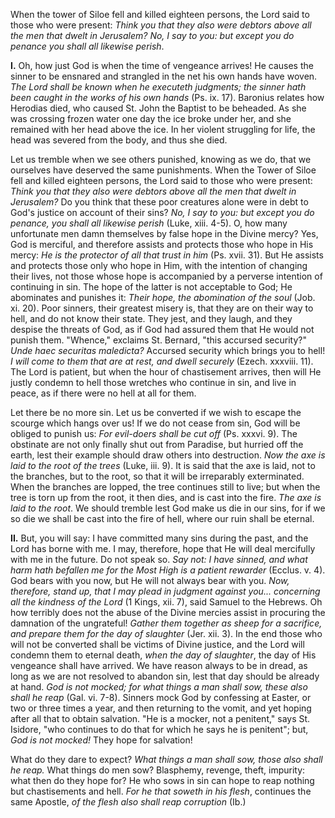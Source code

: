 
When the tower of Siloe fell and killed eighteen persons, the Lord said to those who were present: *Think you that they also were debtors above all the men that dwelt in Jerusalem? No, I say to you: but except you do penance you shall all likewise perish*.

**I\.** Oh, how just God is when the time of vengeance arrives! He causes the sinner to be ensnared and strangled in the net his own hands have woven. *The Lord shall be known when he executeth judgments; the sinner hath been caught in the works of his own hands* (Ps. ix. 17). Baronius relates how Herodias died, who caused St. John the Baptist to be beheaded. As she was crossing frozen water one day the ice broke under her, and she remained with her head above the ice. In her violent struggling for life, the head was severed from the body, and thus she died.

Let us tremble when we see others punished, knowing as we do, that we ourselves have deserved the same punishments. When the Tower of Siloe fell and killed eighteen persons, the Lord said to those who were present: *Think you that they also were debtors above all the men that dwelt in Jerusalem?* Do you think that these poor creatures alone were in debt to God\'s justice on account of their sins? *No, I say to you: but except you do penance, you shall all likewise perish* (Luke, xiii. 4-5). O, how many unfortunate men damn themselves by false hope in the Divine mercy? Yes, God is merciful, and therefore assists and protects those who hope in His mercy: *He is the protector of all that trust in him* (Ps. xvii. 31). But He assists and protects those only who hope in Him, with the intention of changing their lives, not those whose hope is accompanied by a perverse intention of continuing in sin. The hope of the latter is not acceptable to God; He abominates and punishes it: *Their hope, the abomination of the soul* (Job. xi. 20). Poor sinners, their greatest misery is, that they are on their way to hell, and do not know their state. They jest, and they laugh, and they despise the threats of God, as if God had assured them that He would not punish them. \"Whence,\" exclaims St. Bernard, \"this accursed security?\" *Unde haec securitas maledicta?* Accursed security which brings you to hell! *I will come to them that are at rest, and dwell securely* (Ezech. xxxviii. 11). The Lord is patient, but when the hour of chastisement arrives, then will He justly condemn to hell those wretches who continue in sin, and live in peace, as if there were no hell at all for them.

Let there be no more sin. Let us be converted if we wish to escape the scourge which hangs over us! If we do not cease from sin, God will be obliged to punish us: *For evil-doers shall be cut off* (Ps. xxxvi. 9). The obstinate are not only finally shut out from Paradise, but hurried off the earth, lest their example should draw others into destruction. *Now the axe is laid to the root of the trees* (Luke, iii. 9). It is said that the axe is laid, not to the branches, but to the root, so that it will be irreparably exterminated. When the branches are lopped, the tree continues still to live; but when the tree is torn up from the root, it then dies, and is cast into the fire. *The axe is laid to the root*. We should tremble lest God make us die in our sins, for if we so die we shall be cast into the fire of hell, where our ruin shall be eternal.

**II\.** But, you will say: I have committed many sins during the past, and the Lord has borne with me. I may, therefore, hope that He will deal mercifully with me in the future. Do not speak so. *Say not: I have sinned, and what harm hath befallen me for the Most High is a patient rewarder* (Ecclus. v. 4). God bears with you now, but He will not always bear with you. *Now, therefore, stand up, that I may plead in judgment against you... concerning all the kindness of the Lord* (1 Kings, xii. 7), said Samuel to the Hebrews. Oh how terribly does not the abuse of the Divine mercies assist in procuring the damnation of the ungrateful! *Gather them together as sheep for a sacrifice, and prepare them for the day of slaughter* (Jer. xii. 3). In the end those who will not be converted shall be victims of Divine justice, and the Lord will condemn them to eternal death, *when the day of slaughter*, the day of His vengeance shall have arrived. We have reason always to be in dread, as long as we are not resolved to abandon sin, lest that day should be already at hand. *God is not mocked; for what things a man shall sow, these also shall he reap* (Gal. vi. 7-8). Sinners mock God by confessing at Easter, or two or three times a year, and then returning to the vomit, and yet hoping after all that to obtain salvation. \"He is a mocker, not a penitent,\" says St. Isidore, \"who continues to do that for which he says he is penitent\"; but, *God is not mocked!* They hope for salvation!

What do they dare to expect? *What things a man shall sow, those also shall he reap.* What things do men sow? Blasphemy, revenge, theft, impurity: what then do they hope for? He who sows in sin can hope to reap nothing but chastisements and hell. *For he that soweth in his flesh*, continues the same Apostle, *of the flesh also shall reap corruption* (Ib.)

